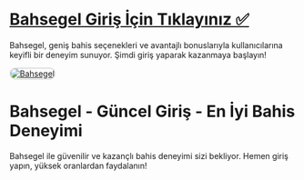 # <a href="https://t2m.io/2284401">Bahsegel Giriş İçin Tıklayınız ✅</a>
Bahsegel, geniş bahis seçenekleri ve avantajlı bonuslarıyla kullanıcılarına keyifli bir deneyim sunuyor. Şimdi giriş yaparak kazanmaya başlayın!  

<a href="https://t2m.io/2284401" title="Bahsegel">
    <img src="https://i.ibb.co/gtF7ptH/photo-2025-01-13-14-27-16.jpg" alt="Bahsegel" style="max-width: 100%; border: 2px solid #ddd; border-radius: 10px;">
</a>  

# Bahsegel - Güncel Giriş - En İyi Bahis Deneyimi  
Bahsegel ile güvenilir ve kazançlı bahis deneyimi sizi bekliyor. Hemen giriş yapın, yüksek oranlardan faydalanın!
